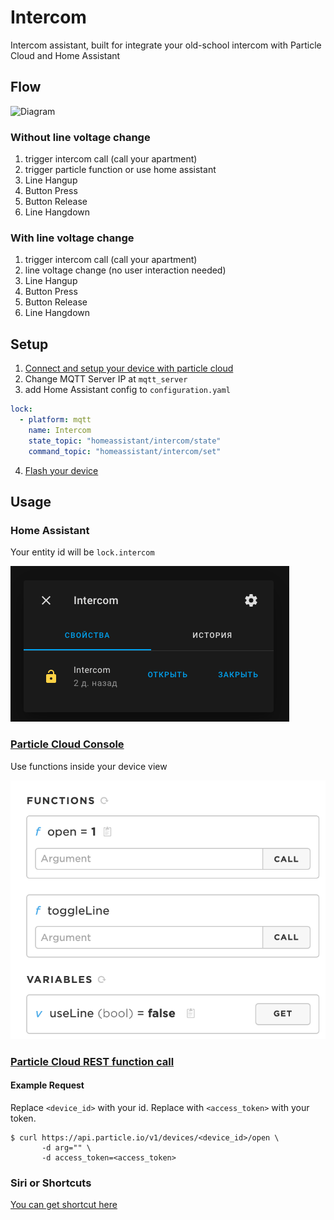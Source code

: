 # Intercom

Intercom assistant, built for integrate your old-school intercom with Particle Cloud and Home Assistant

## Flow

![Diagram](./diagram.svg)

### Without line voltage change

1. trigger intercom call (call your apartment)
2. trigger particle function or use home assistant
3. Line Hangup
4. Button Press
5. Button Release
6. Line Hangdown

### With line voltage change

1. trigger intercom call (call your apartment)
2. line voltage change (no user interaction needed)
3. Line Hangup
4. Button Press
5. Button Release
6. Line Hangdown

## Setup

1. [Connect and setup your device with particle cloud](https://setup.particle.io/)
2. Change MQTT Server IP at `mqtt_server`
3. add Home Assistant config to `configuration.yaml`

```yaml
lock:
  - platform: mqtt
    name: Intercom
    state_topic: "homeassistant/intercom/state"
    command_topic: "homeassistant/intercom/set"
```

4. [Flash your device](https://docs.particle.io/tutorials/developer-tools/workbench/#cloud-build-and-flash)

## Usage

### Home Assistant

Your entity id will be `lock.intercom`

![Home Assistant Object](./images/homeassistant.png)

### [Particle Cloud Console](https://console.particle.io/devices)

Use functions inside your device view

![Particle Cloud Console Functions](./images/particle_functions.png)

### [Particle Cloud REST function call](https://docs.particle.io/reference/api/)

#### Example Request

Replace `<device_id>` with your id.
Replace with `<access_token>` with your token.

```console
$ curl https://api.particle.io/v1/devices/<device_id>/open \
       -d arg="" \
       -d access_token=<access_token>
```

### Siri or Shortcuts

[You can get shortcut here](https://www.icloud.com/shortcuts/ebc8767c61c3402483421795c2679d4e)
